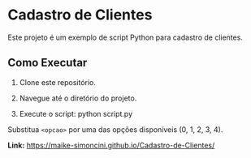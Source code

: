 # Cadastro de Clientes

Este projeto é um exemplo de script Python para cadastro de clientes.

## Como Executar

1. Clone este repositório.

2. Navegue até o diretório do projeto.

3. Execute o script: python script.py <opcao>

Substitua `<opcao>` por uma das opções disponíveis (0, 1, 2, 3, 4).

**Link:** 
https://maike-simoncini.github.io/Cadastro-de-Clientes/
